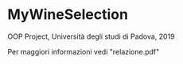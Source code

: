 # MyWineSelection
OOP Project, Università degli studi di Padova, 2019

Per maggiori informazioni vedi "relazione.pdf"
